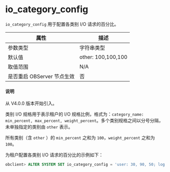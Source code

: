 io_category_config 
=======================================

`io_category_config` 用于配置各类别 I/O 请求的百分比。


|      **属性**      |       **描述**       |
|------------------|--------------------|
| 参数类型             | 字符串类型              |
| 默认值              | other: 100,100,100 |
| 取值范围             | N/A                |
| 是否重启 OBServer 节点生效 | 否                  |

<main id="notice" type='explain'>
  <h4>说明</h4>
  <p>从 V4.0.0 版本开始引入。</p>
</main>


类别 I/O 规格用于表示租户的 I/O 规格比例，格式为：`category_name: min_percent, max_percent, weight_percent`。多个类别规格之间以分号分隔，未单独指定的类别由 `other` 表示。

所有类别（含 `other` ）的 `min_percent` 之和为 `100`，`weight_percent` 之和为 `100`。

为租户配置各类别 I/O 请求的百分比的示例如下：

```sql
obclient> ALTER SYSTEM SET io_category_config = 'user: 30, 90, 50; log: 30, 90, 30; sys: 10, 10, 10; other: 30, 100, 10;';
```

